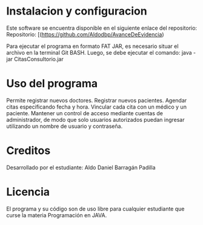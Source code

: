 # Instalacion y configuracion
Este software se encuentra disponible en el siguiente enlace del repositorio:
Repositorio: [(https://github.com/Aldodbp/AvanceDeEvidencia)

Para ejecutar el programa en formato FAT JAR, es necesario situar el archivo en la terminal Git BASH.
Luego, se debe ejecutar el comando:
java -jar CitasConsultorio.jar
# Uso del programa
Permite registrar nuevos doctores.
Registrar nuevos pacientes.
Agendar citas especificando fecha y hora.
Vincular cada cita con un médico y un paciente.
Mantener un control de acceso mediante cuentas de administrador, de modo que solo usuarios autorizados puedan ingresar utilizando un nombre de usuario y contraseña.
# Creditos
Desarrollado por el estudiante:
Aldo Daniel Barragán Padilla
# Licencia
El programa y su código son de uso libre para cualquier estudiante que curse la materia Programación en JAVA.



